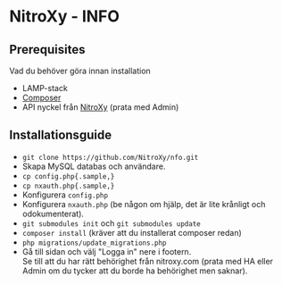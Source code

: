NitroXy - INFO
===================================================

## Prerequisites

Vad du behöver göra innan installation

* LAMP-stack
* [Composer](https://getcomposer.org/)
* API nyckel från [NitroXy](https://nitroxy.com) (prata med Admin)

## Installationsguide

* `git clone https://github.com/NitroXy/nfo.git`
* Skapa MySQL databas och användare.
* `cp config.php{.sample,}`
* `cp nxauth.php{.sample,}`
* Konfigurera `config.php`
* Konfigurera `nxauth.php` (be någon om hjälp, det är lite krånligt och odokumenterat).
* `git submodules init` och `git submodules update`
* `composer install` (kräver att du installerat composer redan)
* `php migrations/update_migrations.php`
* Gå till sidan och välj "Logga in" nere i footern.  
Se till att du har rätt behörighet från nitroxy.com (prata med HA eller Admin om du tycker att du borde ha behörighet men saknar).
